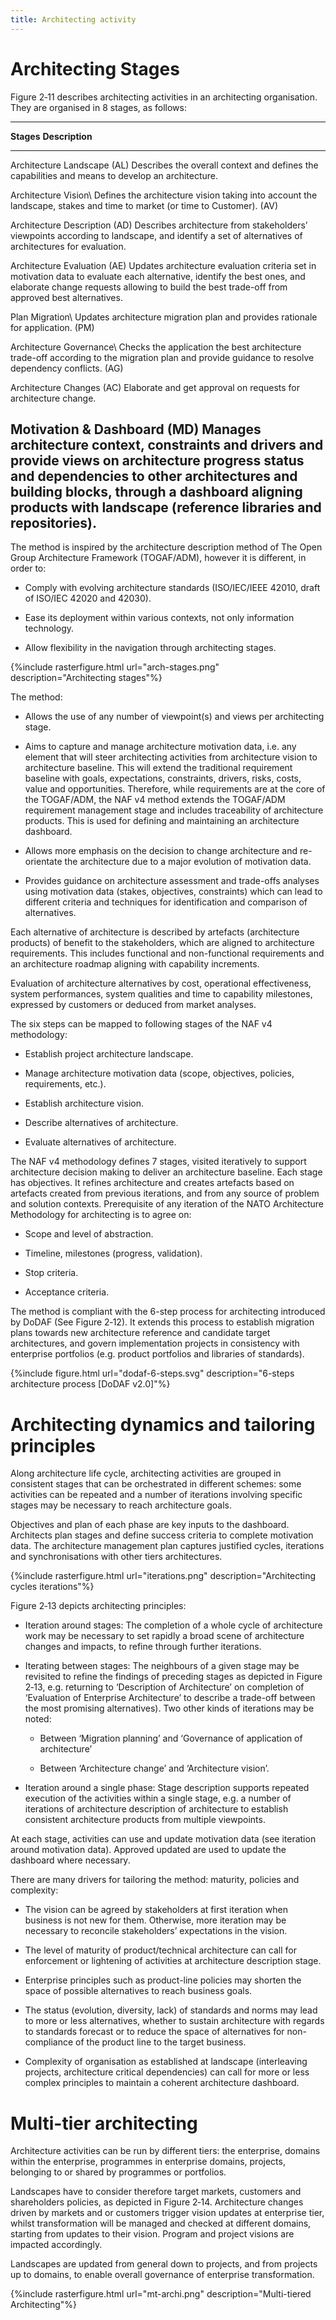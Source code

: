 ```yaml
---
title: Architecting activity
---
```


# Architecting Stages

Figure ‎2‑11 describes architecting activities in an architecting
organisation. They are organised in 8 stages, as follows:

  ---------------------------------------------------------------------------------------------------------------------------------------------------------------------------------------------------------------------------------------------------------------------------------------------------
  **Stages**                      **Description**
  ------------------------------- -------------------------------------------------------------------------------------------------------------------------------------------------------------------------------------------------------------------------------------------------------------------
  Architecture Landscape (AL)     Describes the overall context and defines the capabilities and means to develop an architecture.

  Architecture Vision\            Defines the architecture vision taking into account the landscape, stakes and time to market (or time to Customer).
  (AV)                            

  Architecture Description (AD)   Describes architecture from stakeholders’ viewpoints according to landscape, and identify a set of alternatives of architectures for evaluation.

  Architecture Evaluation (AE)    Updates architecture evaluation criteria set in motivation data to evaluate each alternative, identify the best ones, and elaborate change requests allowing to build the best trade-off from approved best alternatives.

  Plan Migration\                 Updates architecture migration plan and provides rationale for application.
  (PM)                            

  Architecture Governance\        Checks the application the best architecture trade-off according to the migration plan and provide guidance to resolve dependency conflicts.
  (AG)                            

  Architecture Changes (AC)       Elaborate and get approval on requests for architecture change.

  Motivation & Dashboard (MD)     Manages architecture context, constraints and drivers and provide views on architecture progress status and dependencies to other architectures and building blocks, through a dashboard aligning products with landscape (reference libraries and repositories).
  ---------------------------------------------------------------------------------------------------------------------------------------------------------------------------------------------------------------------------------------------------------------------------------------------------

The method is inspired by the architecture description method of The
Open Group Architecture Framework (TOGAF/ADM), however it is different,
in order to:

-   Comply with evolving architecture standards (ISO/IEC/IEEE 42010,
    draft of ISO/IEC 42020 and 42030).

-   Ease its deployment within various contexts, not only
    information technology.

-   Allow flexibility in the navigation through architecting stages.

{%include rasterfigure.html url="arch-stages.png" description="Architecting stages"%}

The method:

-   Allows the use of any number of viewpoint(s) and views per
    architecting stage.

-   Aims to capture and manage architecture motivation data, i.e. any
    element that will steer architecting activities from architecture
    vision to architecture baseline. This will extend the traditional
    requirement baseline with goals, expectations, constraints,
    drivers, risks, costs, value and opportunities. Therefore, while
    requirements are at the core of the TOGAF/ADM, the NAF v4 method
    extends the TOGAF/ADM requirement management stage and includes
    traceability of architecture products. This is used for defining
    and maintaining an architecture dashboard.

-   Allows more emphasis on the decision to change architecture and
    re-orientate the architecture due to a major evolution of
    motivation data.

-   Provides guidance on architecture assessment and trade-offs analyses
    using motivation data (stakes, objectives, constraints) which can
    lead to different criteria and techniques for identification and
    comparison of alternatives.

Each alternative of architecture is described by artefacts (architecture
products) of benefit to the stakeholders, which are aligned to
architecture requirements. This includes functional and non-functional
requirements and an architecture roadmap aligning with capability
increments.

Evaluation of architecture alternatives by cost, operational
effectiveness, system performances, system qualities and time to
capability milestones, expressed by customers or deduced from market
analyses.

The six steps can be mapped to following stages of the NAF v4
methodology:

-   Establish project architecture landscape.

-   Manage architecture motivation data (scope, objectives, policies,
    requirements, etc.).

-   Establish architecture vision.

-   Describe alternatives of architecture.

-   Evaluate alternatives of architecture.

The NAF v4 methodology defines 7 stages, visited iteratively to support
architecture decision making to deliver an architecture baseline. Each
stage has objectives. It refines architecture and creates artefacts
based on artefacts created from previous iterations, and from any source
of problem and solution contexts. Prerequisite of any iteration of the
NATO Architecture Methodology for architecting is to agree on:

-   Scope and level of abstraction.

-   Timeline, milestones (progress, validation).

-   Stop criteria.

-   Acceptance criteria.

The method is compliant with the 6-step process for architecting
introduced by DoDAF (See Figure ‎2‑12). It extends this process to
establish migration plans towards new architecture reference and
candidate target architectures, and govern implementation projects in
consistency with enterprise portfolios (e.g. product portfolios and
libraries of standards).

{%include figure.html url="dodaf-6-steps.svg" description="6-steps architecture process \[DoDAF v2.0\]"%}

# Architecting dynamics and tailoring principles

Along architecture life cycle, architecting activities are grouped in
consistent stages that can be orchestrated in different schemes: some
activities can be repeated and a number of iterations involving specific
stages may be necessary to reach architecture goals.

Objectives and plan of each phase are key inputs to the dashboard.
Architects plan stages and define success criteria to complete
motivation data. The architecture management plan captures justified
cycles, iterations and synchronisations with other tiers architectures.

 {%include rasterfigure.html url="iterations.png" description="Architecting cycles iterations"%}

Figure ‎2‑13 depicts architecting principles:

-   Iteration around stages: The completion of a whole cycle of
    architecture work may be necessary to set rapidly a broad scene of
    architecture changes and impacts, to refine through
    further iterations.

-   Iterating between stages: The neighbours of a given stage may be
    revisited to refine the findings of preceding stages as depicted in
    Figure ‎2‑13, e.g. returning to ‘Description of Architecture’ on
    completion of ‘Evaluation of Enterprise Architecture’ to describe a
    trade-off between the most promising alternatives). Two other kinds
    of iterations may be noted:

    -   Between ‘Migration planning’ and ‘Governance of application of
        architecture’

    -   Between ‘Architecture change’ and ‘Architecture vision’.

-   Iteration around a single phase: Stage description supports repeated
    execution of the activities within a single stage, e.g. a number of
    iterations of architecture description of architecture to establish
    consistent architecture products from multiple viewpoints.

At each stage, activities can use and update motivation data (see
iteration around motivation data). Approved updated are used to update
the dashboard where necessary.

There are many drivers for tailoring the method: maturity, policies and
complexity:

-   The vision can be agreed by stakeholders at first iteration when
    business is not new for them. Otherwise, more iteration may be
    necessary to reconcile stakeholders’ expectations in the vision.

-   The level of maturity of product/technical architecture can call for
    enforcement or lightening of activities at architecture
    description stage.

-   Enterprise principles such as product-line policies may shorten the
    space of possible alternatives to reach business goals.

-   The status (evolution, diversity, lack) of standards and norms may
    lead to more or less alternatives, whether to sustain architecture
    with regards to standards forecast or to reduce the space of
    alternatives for non-compliance of the product line to the
    target business.

-   Complexity of organisation as established at landscape (interleaving
    projects, architecture critical dependencies) can call for more or
    less complex principles to maintain a coherent
    architecture dashboard.

# Multi-tier architecting

Architecture activities can be run by different tiers: the enterprise,
domains within the enterprise, programmes in enterprise domains,
projects, belonging to or shared by programmes or portfolios.

Landscapes have to consider therefore target markets, customers and
shareholders policies, as depicted in Figure ‎2‑14. Architecture changes
driven by markets and or customers trigger vision updates at enterprise
tier, whilst transformation will be managed and checked at different
domains, starting from updates to their vision. Program and project
visions are impacted accordingly.

Landscapes are updated from general down to projects, and from projects
up to domains, to enable overall governance of enterprise
transformation.

{%include rasterfigure.html url="mt-archi.png" description="Multi-tiered Architecting"%}
